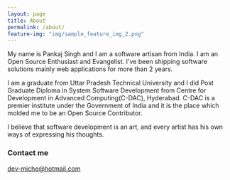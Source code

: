 ```yaml
---
layout: page
title: About
permalink: /about/
feature-img: "img/sample_feature_img_2.png"
---
```


My name is Pankaj Singh and I am a software artisan from India. I am an Open Source Enthusiast and Evangelist. I've been shipping software solutions mainly web applications for more than 2 years.

I am a graduate from Uttar Pradesh Technical University and I did Post Graduate Diploma in System Software Development from Centre for Development in Advanced Computing(C-DAC), Hyderabad. C-DAC is a premier institute under the Government of India and it is the place which molded me to be an Open Source Contributor. 

I believe that software development is an art, and every artist has his own ways of expressing his thoughts.


### Contact me

[dev-miche@hotmail.com](mailto:dev-miche@hotmail.com)